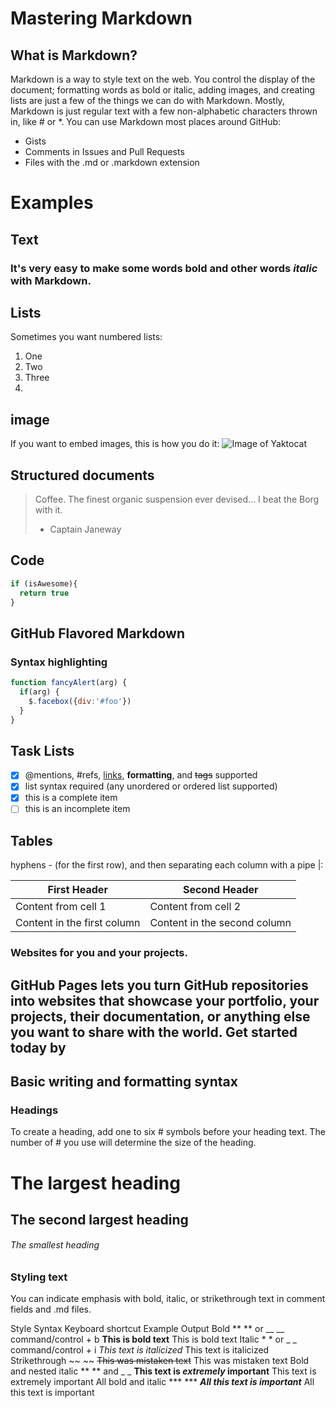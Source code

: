 # Mastering Markdown
## What is Markdown?
Markdown is a way to style text on the web. You control the display of the document; formatting words as bold or italic, adding images, and creating lists are just a few of the things we can do with Markdown.
Mostly, Markdown is just regular text with a few non-alphabetic characters thrown in, like # or *.
You can use Markdown most places around GitHub:

 - Gists
 - Comments in Issues and Pull Requests
 - Files with the .md or .markdown extension

# Examples

## Text 
### It's very easy to make some words **bold** and other words *italic* with Markdown.
 ## Lists 
 
Sometimes you want numbered lists:
1. One
2. Two
3. Three
4. 
 ## image 

If you want to embed images, this is how you do it:
![Image of Yaktocat](https://octodex.github.com/images/yaktocat.png)

## Structured documents
> Coffee. The finest organic suspension ever devised... I beat the Borg with it.
> - Captain Janeway
> 

## Code
```javascript
if (isAwesome){
  return true
}
```
## GitHub Flavored Markdown
### Syntax highlighting

```javascript
function fancyAlert(arg) {
  if(arg) {
    $.facebox({div:'#foo'})
  }
}
```
 ## Task Lists
- [x] @mentions, #refs, [links](), **formatting**, and <del>tags</del> supported
- [x] list syntax required (any unordered or ordered list supported)
- [x] this is a complete item
- [ ] this is an incomplete item

## Tables
hyphens - (for the first row), and then separating each column with a pipe |:

First Header | Second Header
------------ | -------------
Content from cell 1 | Content from cell 2
Content in the first column | Content in the second column

### Websites for you and your projects.
## GitHub Pages lets you turn GitHub repositories into websites that showcase your portfolio, your projects, their documentation, or anything else you want to share with the world.  Get started today by 

## Basic writing and formatting syntax
### Headings
To create a heading, add one to six # symbols before your heading text. The number of # you use will determine the size of the heading.

# The largest heading
## The second largest heading
###### The smallest heading

### Styling text
You can indicate emphasis with bold, italic, or strikethrough text in comment fields and .md files.

Style	Syntax	Keyboard shortcut	Example	Output
Bold	** ** or __ __	command/control + b	**This is bold text**	This is bold text
Italic	* * or _ _	command/control + i	*This text is italicized*	This text is italicized
Strikethrough	~~ ~~		~~This was mistaken text~~	This was mistaken text
Bold and nested italic	** ** and _ _		**This text is _extremely_ important**	This text is extremely important
All bold and italic	*** ***		***All this text is important***	All this text is important


